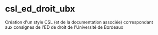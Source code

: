 # csl_ed_droit_ubx
Création d'un style CSL (et de la documentation associée) correspondant aux consignes de l'ED de droit de l'Université de Bordeaux
